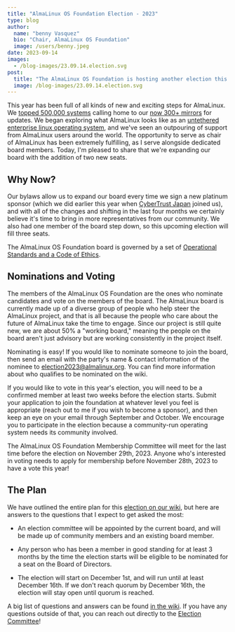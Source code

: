 ```yaml
---
title: "AlmaLinux OS Foundation Election - 2023"
type: blog
author:
  name: "benny Vasquez"
  bio: "Chair, AlmaLinux OS Foundation"
  image: /users/benny.jpeg
date: 2023-09-14
images:
  - /blog-images/23.09.14.election.svg
post:
  title: "The AlmaLinux OS Foundation is hosting another election this year!"
  image: /blog-images/23.09.14.election.svg
---
```


This year has been full of all kinds of new and exciting steps for AlmaLinux. We [topped 500,000 systems](https://jonathanspw.fedorapeople.org/alma/2023-09-13/2023-09-10-almalinux_baseos_systems-timeseries-stacked-variant.png) calling home to our [now 300+ mirrors](https://mirrors.almalinux.org/) for updates. We began exploring what AlmaLinux looks like as an [untethered enterprise linux operating system](https://almalinux.org/blog/future-of-almalinux/), and we've seen an outpouring of support from AlmaLinux users around the world. The opportunity to serve as chair of AlmaLinux has been extremely fulfilling, as I serve alongside dedicated board members. Today, I'm pleased to share that we're expanding our board with the addition of two new seats.

## Why Now?

Our bylaws allow us to expand our board every time we sign a new platinum sponsor (which we did earlier this year when [CyberTrust Japan](https://almalinux.org/blog/cybertrust-joins-almalinux/) joined us), and with all of the changes and shifting in the last four months we certainly believe it's time to bring in more representatives from our community. We also had one member of the board step down, so this upcoming election will fill three seats.

The AlmaLinux OS Foundation board is governed by a set of [Operational Standards and a Code of Ethics](/p/foundation-board-operations-and-ethics/).

## Nominations and Voting

The members of the AlmaLinux OS Foundation are the ones who nominate candidates and vote on the members of the board. The AlmaLinux board is currently made up of a diverse group of people who help steer the AlmaLinux project, and that is all because the people who care about the future of AlmaLinux take the time to engage. Since our project is still quite new, we are about 50% a "working board," meaning the people on the board aren't just advisory but are working consistently in the project itself.

Nominating is easy! If you would like to nominate someone to join the board, then send an email with the party's name & contact information of the nominee to <election2023@almalinux.org>. You can find more information about who qualifies to be nominated on the wiki.

If you would like to vote in this year's election, you will need to be a confirmed member at least two weeks before the election starts. Submit your application to join the foundation at whatever level you feel is appropriate (reach out to me if you wish to become a sponsor), and then keep an eye on your email through September and October. We encourage you to participate in the election because a community-run operating system needs its community involved.

The AlmaLinux OS Foundation Membership Committee will meet for the last time before the election on November 29th, 2023. Anyone who's interested in voting needs to apply for membership before November 28th, 2023 to have a vote this year!

## The Plan

We have outlined the entire plan for this [election on our wiki](https://wiki.almalinux.org/election2023.html), but here are answers to the questions that I expect to get asked the most:

- An election committee will be appointed by the current board, and will be made up of community members and an existing board member. 

- Any person who has been a member in good standing for at least 3 months by the time the election starts will be eligible to be nominated for a seat on the Board of Directors.

- The election will start on December 1st, and will run until at least December 16th. If we don't reach quorum by December 16th, the election will stay open until quorum is reached.

A big list of questions and answers can be found [in the wiki](https://wiki.almalinux.org/election2023.html). If you have any questions outside of that, you can reach out directly to the [Election Committee](mailto:elections@almalinux.org)!
